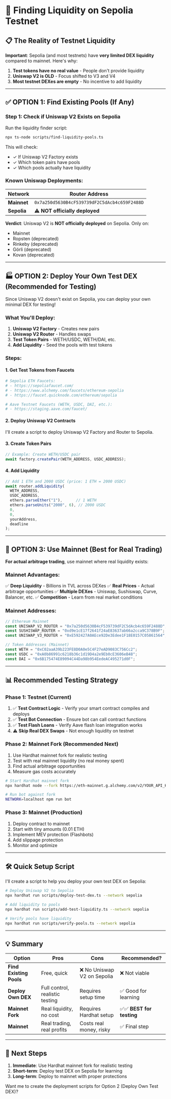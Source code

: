 # 🌊 Finding Liquidity on Sepolia Testnet

## 📋 The Reality of Testnet Liquidity

**Important**: Sepolia (and most testnets) have **very limited DEX liquidity** compared to mainnet. Here's why:

1. **Test tokens have no real value** - People don't provide liquidity
2. **Uniswap V2 is OLD** - Focus shifted to V3 and V4
3. **Most testnet DEXes are empty** - No incentive to add liquidity

---

## ✅ OPTION 1: Find Existing Pools (If Any)

### **Step 1: Check if Uniswap V2 Exists on Sepolia**

Run the liquidity finder script:

```bash
npx ts-node scripts/find-liquidity-pools.ts
```

This will check:
- ✓ If Uniswap V2 Factory exists
- ✓ Which token pairs have pools
- ✓ Which pools actually have liquidity

### **Known Uniswap Deployments:**

| Network | Router Address |
|---------|---------------|
| **Mainnet** | `0x7a250d5630B4cF539739dF2C5dAcb4c659F2488D` |
| **Sepolia** | ⚠️ **NOT officially deployed** |

**Verdict**: Uniswap V2 is **NOT officially deployed** on Sepolia. Only on:
- Mainnet
- Ropsten (deprecated)
- Rinkeby (deprecated)  
- Görli (deprecated)
- Kovan (deprecated)

---

## 🏭 OPTION 2: Deploy Your Own Test DEX (Recommended for Testing)

Since Uniswap V2 doesn't exist on Sepolia, you can deploy your own minimal DEX for testing!

### **What You'll Deploy:**

1. **Uniswap V2 Factory** - Creates new pairs
2. **Uniswap V2 Router** - Handles swaps
3. **Test Token Pairs** - WETH/USDC, WETH/DAI, etc.
4. **Add Liquidity** - Seed the pools with test tokens

### **Steps:**

#### **1. Get Test Tokens from Faucets**

```bash
# Sepolia ETH Faucets:
# - https://sepoliafaucet.com/
# - https://www.alchemy.com/faucets/ethereum-sepolia
# - https://faucet.quicknode.com/ethereum/sepolia

# Aave Testnet Faucets (WETH, USDC, DAI, etc.):
# - https://staging.aave.com/faucet/
```

#### **2. Deploy Uniswap V2 Contracts**

I'll create a script to deploy Uniswap V2 Factory and Router to Sepolia.

#### **3. Create Token Pairs**

```typescript
// Example: Create WETH/USDC pair
await factory.createPair(WETH_ADDRESS, USDC_ADDRESS);
```

#### **4. Add Liquidity**

```typescript
// Add 1 ETH and 2000 USDC (price: 1 ETH = 2000 USDC)
await router.addLiquidity(
  WETH_ADDRESS,
  USDC_ADDRESS,
  ethers.parseEther("1"),      // 1 WETH
  ethers.parseUnits("2000", 6), // 2000 USDC
  0,
  0,
  yourAddress,
  deadline
);
```

---

## 🚀 OPTION 3: Use Mainnet (Best for Real Trading)

**For actual arbitrage trading**, use mainnet where real liquidity exists:

### **Mainnet Advantages:**

✅ **Deep Liquidity** - Billions in TVL across DEXes
✅ **Real Prices** - Actual arbitrage opportunities
✅ **Multiple DEXes** - Uniswap, Sushiswap, Curve, Balancer, etc.
✅ **Competition** - Learn from real market conditions

### **Mainnet Addresses:**

```typescript
// Ethereum Mainnet
const UNISWAP_V2_ROUTER = "0x7a250d5630B4cF539739dF2C5dAcb4c659F2488D";
const SUSHISWAP_ROUTER = "0xd9e1cE17f2641f24aE83637ab66a2cca9C378B9F";
const UNISWAP_V3_ROUTER = "0xE592427A0AEce92De3Edee1F18E0157C05861564";

// Token Addresses (Mainnet)
const WETH = "0xC02aaA39b223FE8D0A0e5C4F27eAD9083C756Cc2";
const USDC = "0xA0b86991c6218b36c1d19D4a2e9Eb0cE3606eB48";
const DAI = "0x6B175474E89094C44Da98b954EedeAC495271d0F";
```

---

## 📊 Recommended Testing Strategy

### **Phase 1: Testnet (Current)**
1. ✅ **Test Contract Logic** - Verify your smart contract compiles and deploys
2. ✅ **Test Bot Connection** - Ensure bot can call contract functions
3. ✅ **Test Flash Loans** - Verify Aave flash loan integration works
4. ⚠️ **Skip Real DEX Swaps** - Not enough liquidity on testnet

### **Phase 2: Mainnet Fork (Recommended Next)**
1. Use Hardhat mainnet fork for realistic testing
2. Test with real mainnet liquidity (no real money spent)
3. Find actual arbitrage opportunities
4. Measure gas costs accurately

```bash
# Start Hardhat mainnet fork
npx hardhat node --fork https://eth-mainnet.g.alchemy.com/v2/YOUR_API_KEY

# Run bot against fork
NETWORK=localhost npm run bot
```

### **Phase 3: Mainnet (Production)**
1. Deploy contract to mainnet
2. Start with tiny amounts (0.01 ETH)
3. Implement MEV protection (Flashbots)
4. Add slippage protection
5. Monitor and optimize

---

## 🛠️ Quick Setup Script

I'll create a script to help you deploy your own test DEX on Sepolia:

```bash
# Deploy Uniswap V2 to Sepolia
npx hardhat run scripts/deploy-test-dex.ts --network sepolia

# Add liquidity to pools
npx hardhat run scripts/add-test-liquidity.ts --network sepolia

# Verify pools have liquidity
npx hardhat run scripts/verify-pools.ts --network sepolia
```

---

## 💡 Summary

| Option | Pros | Cons | Recommended? |
|--------|------|------|--------------|
| **Find Existing Pools** | Free, quick | ❌ No Uniswap V2 on Sepolia | ❌ Not viable |
| **Deploy Own DEX** | Full control, realistic testing | Requires setup time | ✅ Good for learning |
| **Mainnet Fork** | Real liquidity, no cost | Requires Hardhat setup | ✅✅ **BEST for testing** |
| **Mainnet** | Real trading, real profits | Costs real money, risky | ✅ Final step |

---

## 🎯 Next Steps

1. **Immediate**: Use Hardhat mainnet fork for realistic testing
2. **Short-term**: Deploy test DEX on Sepolia for learning
3. **Long-term**: Deploy to mainnet with proper protections

Want me to create the deployment scripts for Option 2 (Deploy Own Test DEX)?
